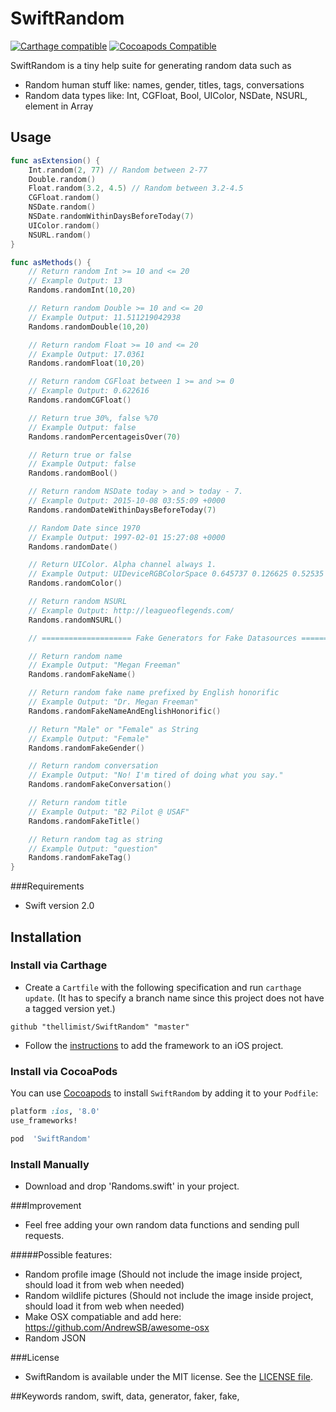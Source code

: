 SwiftRandom
==============

[![Carthage compatible](https://img.shields.io/badge/Carthage-compatible-4BC51D.svg?style=flat)](https://github.com/Carthage/Carthage)
[![Cocoapods Compatible](https://img.shields.io/cocoapods/v/SwiftRandom.svg)](https://img.shields.io/cocoapods/v/SwiftRandom.svg)

SwiftRandom is a tiny help suite for generating random data such as
* Random human stuff like: names, gender, titles, tags, conversations
* Random data types like: Int, CGFloat, Bool, UIColor, NSDate, NSURL, element in Array

## Usage

```swift
func asExtension() {
	Int.random(2, 77) // Random between 2-77
	Double.random()
	Float.random(3.2, 4.5) // Random between 3.2-4.5
	CGFloat.random()
	NSDate.random()
	NSDate.randomWithinDaysBeforeToday(7)
	UIColor.random()
	NSURL.random()
}
```

```swift
func asMethods() {
	// Return random Int >= 10 and <= 20
	// Example Output: 13
	Randoms.randomInt(10,20)

	// Return random Double >= 10 and <= 20
	// Example Output: 11.511219042938
	Randoms.randomDouble(10,20)

	// Return random Float >= 10 and <= 20
	// Example Output: 17.0361
	Randoms.randomFloat(10,20)

	// Return random CGFloat between 1 >= and >= 0
	// Example Output: 0.622616
	Randoms.randomCGFloat()

	// Return true 30%, false %70
	// Example Output: false
	Randoms.randomPercentageisOver(70)

	// Return true or false
	// Example Output: false
	Randoms.randomBool()

	// Return random NSDate today > and > today - 7.
	// Example Output: 2015-10-08 03:55:09 +0000
	Randoms.randomDateWithinDaysBeforeToday(7)

	// Random Date since 1970
	// Example Output: 1997-02-01 15:27:08 +0000
	Randoms.randomDate()

	// Return UIColor. Alpha channel always 1.
	// Example Output: UIDeviceRGBColorSpace 0.645737 0.126625 0.52535 1
	Randoms.randomColor()

	// Return random NSURL
	// Example Output: http://leagueoflegends.com/
	Randoms.randomNSURL()

	// ==================== Fake Generators for Fake Datasources ==================== //

	// Return random name
	// Example Output: "Megan Freeman"
	Randoms.randomFakeName()

	// Return random fake name prefixed by English honorific
	// Example Output: "Dr. Megan Freeman"
	Randoms.randomFakeNameAndEnglishHonorific()

	// Return "Male" or "Female" as String
	// Example Output: "Female"
	Randoms.randomFakeGender()

	// Return random conversation
	// Example Output: "No! I'm tired of doing what you say."
	Randoms.randomFakeConversation()

	// Return random title
	// Example Output: "B2 Pilot @ USAF"
	Randoms.randomFakeTitle()

	// Return random tag as string
	// Example Output: "question"
	Randoms.randomFakeTag()
}

```

###Requirements

- Swift version 2.0


## Installation

### Install via Carthage

* Create a `Cartfile` with the following specification and run `carthage update`. (It has to specify a branch name since this project does not have a tagged version yet.)

```
github "thellimist/SwiftRandom" "master"
```

* Follow the [instructions](https://github.com/Carthage/Carthage#if-youre-building-for-ios) to add the framework to an iOS project.

### Install via CocoaPods

You can use [Cocoapods](http://cocoapods.org/) to install `SwiftRandom` by adding it to your `Podfile`:
```ruby
platform :ios, '8.0'
use_frameworks!

pod  'SwiftRandom'
```

### Install Manually

- Download and drop 'Randoms.swift' in your project.


###Improvement
- Feel free adding your own random data functions and sending pull requests.

#####Possible features:
- Random profile image (Should not include the image inside project, should load it from web when needed)
- Random wildlife pictures (Should not include the image inside project, should load it from web when needed)
- Make OSX compatiable and add here: https://github.com/AndrewSB/awesome-osx
- Random JSON

###License
- SwiftRandom is available under the MIT license. See the [LICENSE file](https://github.com/thellimist/SwiftRandom/blob/master/LICENSE).

##Keywords
random, swift, data, generator, faker, fake,
